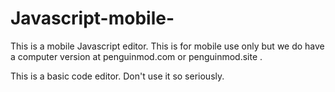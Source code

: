# Javascript-mobile-
This is a mobile Javascript editor. This is for mobile use only but we do have a computer version at penguinmod.com or penguinmod.site .

This is a basic code editor. Don't use it so seriously.
